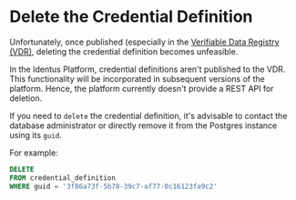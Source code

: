 # Delete the Credential Definition

Unfortunately, once published (especially in the [Verifiable Data Registry (VDR)](/docs/concepts/glossary#verifiable-data-registry), deleting the credential definition becomes unfeasible.

In the Identus Platform, credential definitions aren't published to the VDR. This functionality will be incorporated in subsequent versions of the platform. Hence, the platform currently doesn't provide a REST API for deletion.

If you need to `delete` the credential definition, it's advisable to contact the database administrator or directly remove it from the Postgres instance using its `guid`.

For example:

```sql
DELETE
FROM credential_definition
WHERE guid = '3f86a73f-5b78-39c7-af77-0c16123fa9c2'
